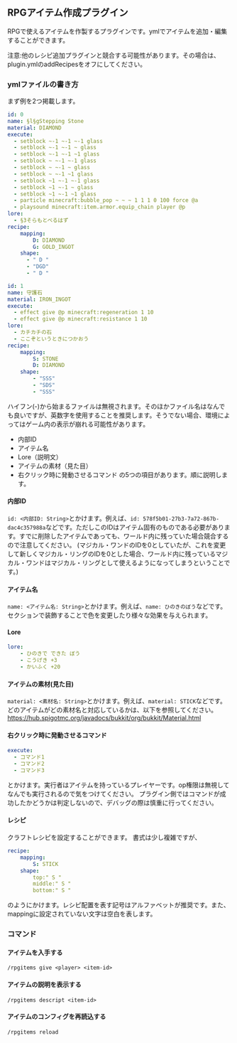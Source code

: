 ## RPGアイテム作成プラグイン
RPGで使えるアイテムを作製するプラグインです。ymlでアイテムを追加・編集することができます。

注意:他のレシピ追加プラグインと競合する可能性があります。その場合は、plugin.ymlのaddRecipesをオフにしてください。
### ymlファイルの書き方
まず例を2つ掲載します。
```yaml
id: 0
name: §l§gStepping Stone
material: DIAMOND
execute:
  - setblock ~-1 ~-1 ~-1 glass
  - setblock ~-1 ~-1 ~ glass
  - setblock ~-1 ~-1 ~1 glass
  - setblock ~ ~-1 ~-1 glass
  - setblock ~ ~-1 ~ glass
  - setblock ~ ~-1 ~1 glass
  - setblock ~1 ~-1 ~-1 glass
  - setblock ~1 ~-1 ~ glass
  - setblock ~1 ~-1 ~1 glass
  - particle minecraft:bubble_pop ~ ~ ~ 1 1 1 0 100 force @a
  - playsound minecraft:item.armor.equip_chain player @p
lore:
  - §3そらもとべるはず
recipe:
    mapping:
        D: DIAMOND
        G: GOLD_INGOT
    shape:
      - " D "
      - "DGD"
      - " D "
```
```yaml
id: 1
name: 守護石
material: IRON_INGOT
execute: 
  - effect give @p minecraft:regeneration 1 10
  - effect give @p minecraft:resistance 1 10
lore:
  - カチカチの石
  - ここぞというときにつかおう
recipe:
    mapping:
        S: STONE
        D: DIAMOND
    shape:
        - "SSS"
        - "SDS"
        - "SSS"
```
ハイフン(-)から始まるファイルは無視されます。そのほかファイル名はなんでも良いですが、英数字を使用することを推奨します。そうでない場合、環境によってはゲーム内の表示が崩れる可能性があります。
* 内部ID
* アイテム名
* Lore（説明文）
* アイテムの素材（見た目）
* 右クリック時に発動させるコマンド
  の5つの項目があります。順に説明します。
#### 内部ID
`id: <内部ID: String>`とかけます。例えば、`id: 578f5b01-27b3-7a72-867b-dac4c357988a`などです。ただしこのIDはアイテム固有のものである必要があります。すでに削除したアイテムであっても、ワールド内に残っていた場合競合するので注意してください。
(マジカル・ワンドのIDを0としていたが、これを変更して新しくマジカル・リングのIDを0とした場合、ワールド内に残っているマジカル・ワンドはマジカル・リングとして使えるようになってしまうということです。)
#### アイテム名
`name: <アイテム名: String>`とかけます。例えば、`name: ひのきのぼう`などです。セクションで装飾することで色を変更したり様々な効果を与えられます。
#### Lore
```yaml
lore:
    - ひのきで できた ぼう
    - こうげき +3
    - かいふく +20
```
#### アイテムの素材(見た目)
`material: <素材名: String>`とかけます。例えば、`material: STICK`などです。どのアイテムがどの素材名と対応しているかは、以下を参照してください。
https://hub.spigotmc.org/javadocs/bukkit/org/bukkit/Material.html
#### 右クリック時に発動させるコマンド
```yaml
execute:
  - コマンド1
  - コマンド2
  - コマンド3
```
とかけます。実行者はアイテムを持っているプレイヤーです。op権限は無視してなんでも実行されるので気をつけてください。
プラグイン側ではコマンドが成功したかどうかは判定しないので、デバッグの際は慎重に行ってください。
#### レシピ
クラフトレシピを設定することができます。
書式は少し複雑ですが、
```yaml    
recipe:
    mapping:
        S: STICK
    shape:
        top:" S "
        middle:" S "
        bottom:" S "
```
のようにかけます。レシピ配置を表す記号はアルファベットが推奨です。また、mappingに設定されていない文字は空白を表します。
### コマンド
#### アイテムを入手する
`/rpgitems give <player> <item-id>`
#### アイテムの説明を表示する
`/rpgitems descript <item-id>`
#### アイテムのコンフィグを再読込する
`/rpgitems reload`
